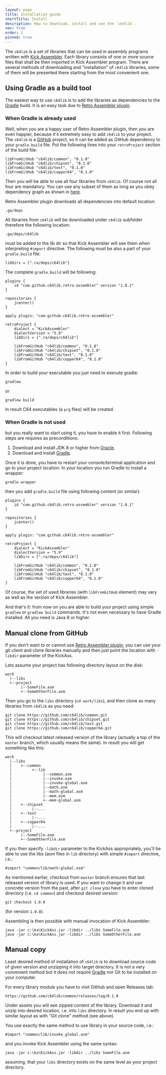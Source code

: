 ```yaml
---
layout: page
title: Installation guide
shortTitle: Install
description: How to download, install and use the `c64lib`.
nav: true
order: 2
pinned: true
---
```

The `c64lib` is a set of libraries that can be used in assembly programs
written with [Kick Assembler][kickass]. Each library consists of one or 
more source files that shall be then imported in Kick Assembler program.
There are several methods of downloading and "installation" of `c64lib` 
libraries, some of them will be presented there starting from the most 
convenient one.

## Using Gradle as a build tool
The easiest way to use `c64lib` is to add the libraries as dependencies
to the [Gradle][gradle] build. It is an easy task due to 
[Retro Assembler plugin][ra].

### When Gradle is already used
Well, when you are a happy user of Retro Assembler plugin, then you are
even happier, because it's extremely easy to add `c64lib` to your project.
The `c64lib` is a [GitHub][c64lib] project, so it can be added as GitHub
dependency to your `gradle.build` file. Put the following lines into
your `retroProject` section of the build file:

    libFromGitHub "c64lib/common", "0.1.0"
    libFromGitHub "c64lib/chipset", "0.1.0"
    libFromGitHub "c64lib/text", "0.1.0"
    libFromGitHub "c64lib/copper64", "0.1.0"

Then you will be able to use all four libraries from `c64lib`. Of course
not all four are mandatory. You can use any subset of them as long as you
obey dependency graph as shown in [here][libraries].

Retro Assembler plugin downloads all dependencies into default location:

    .ga/deps
    
All libraries from `c64lib` will be downloaded under `c64lib` subfolder
therefore the following location:

    .ga/deps/c64lib
    
must be added to the lib dir so that Kick Assembler will see them when
interpreting `#import` directive. The following must be also a part of
your `gradle.build` file:

    libDirs = [".ra/deps/c64lib"]
    
The complete `gradle.build` will be following:

    plugins {
        id "com.github.c64lib.retro-assembler" version "1.0.1"
    }
    
    repositories {
        jcenter()
    }
    
    apply plugin: "com.github.c64lib.retro-assembler"
    
    retroProject {
        dialect = "KickAssembler"
        dialectVersion = "5.9"
        libDirs = [".ra/deps/c64lib"]
    
        libFromGitHub "c64lib/common", "0.1.0"
        libFromGitHub "c64lib/chipset", "0.1.0"
        libFromGitHub "c64lib/text", "0.1.0"
        libFromGitHub "c64lib/copper64", "0.1.0"
    }
    
In order to build your executable you just need to execute gradle:

    gradlew
    
or

    gradlew build
    
In result C64 executables (a `prg` files) will be created.
    
### When Gradle is not used
but you really want to start using it, you have to enable it first.
Following steps are requires as preconditions:

1. Download and install JDK 8 or higher from [Oracle][java].
1. Download and install [Gradle][gradle].

Once it is done, you have to restart your console/terminal application
and go to your project location. In your location you run Gradle to install
a wrapper:

    gradle wrapper
    
then you add `gradle.build` file using following content (or similar):

    plugins {
        id "com.github.c64lib.retro-assembler" version "1.0.1"
    }
    
    repositories {
        jcenter()
    }
    
    apply plugin: "com.github.c64lib.retro-assembler"
    
    retroProject {
        dialect = "KickAssembler"
        dialectVersion = "5.9"
        libDirs = [".ra/deps/c64lib"]
    
        libFromGitHub "c64lib/common", "0.1.0"
        libFromGitHub "c64lib/chipset", "0.1.0"
        libFromGitHub "c64lib/text", "0.1.0"
        libFromGitHub "c64lib/copper64", "0.1.0"
    }

Of course, the set of used libraries (with `libFromGitHub` element) may
vary as well as the version of Kick Assembler.

And that's it: from now on you are able to build your project using simple
`gradlew` or `gradlew build` commands. It's not even necessary to have
Gradle installed. All you need is Java 8 or higher.

## Manual clone from GitHub
If you don't want to or cannot use [Retro Assembler plugin][ra], you can
use your git client and clone libraries manually and then just point
the location with `-libdir` parameter of the KickAss.

Lets assume your project has following directory layout on the disk:

    work
      |--libs
      +--project
           |--SomeFile.asm
           +--SomeOtherFile.asm
           
Then you go to the `libs` directory (`cd work/libs`), and then clone
as many libraries from `c64lib` as you need:

    git clone https://github.com/c64lib/common.git
    git clone https://github.com/c64lib/chipset.git
    git clone https://github.com/c64lib/text.git
    git clone https://github.com/c64lib/copper64.git
    
This will checkout latest released version of the library (actually a 
top of the `master` branch, which usually means the same). In result
you will get something like this:

    work
      |--libs
      |    +--common
      |         +--lib
      |              |--common.asm
      |              |--invoke.asm
      |              |--invoke-global.asm
      |              |--math.asm
      |              |--math-global.asm
      |              |--mem.asm
      |              +--mem-global.asm
      |    +--chipset
      |         |--...
      |    +--text
      |         |--...
      |    +--copper64
      |         |--...
      +--project
           |--SomeFile.asm
           +--SomeOtherFile.asm

If you then specify `-libdir` parameter to the KickAss appropriately,
you'll be able to use the libs (asm files in `lib` directory) with
simple `#import` directive, i.e.:

    #import "common/lib/math-global.asm"
    
As mentioned earlier, checkout from `master` branch ensures that last
released version of library is used. If you want to change it and use
concrete version from the past, after `git clone` you have to enter
cloned directory (i.e. `cd common`) and checkout desired version:

    git checkout 1.0.0
    
(for version `1.0.0`).

Assembling is then possible with manual invocation of Kick Assembler:

    java -jar c:\ka\KickAss.jar -libdir ../libs SomeFile.asm
    java -jar c:\ka\KickAss.jar -libdir ../libs SomeOtherFile.asm
    

## Manual copy
Least desired method of installation of `c64lib` is to download source
code of given version and unzipping it into target directory. It is
not a very convenient method but it does not require [Gradle][gradle]
nor Git to be installed on your computer.

For every library module you have to visit GitHub and open Releases
tab:

    https://github.com/c64lib/common/releases/tag/0.1.0
    
Under assets you will see zipped content of the library. Download it
and unzip into desired location, i.e. into `libs` directory. In result
you end up with similar layout as with "Git clone" method (see above).

You use exactly the same method to use library in your source code, i.e.:

    #import "common/lib/invoke_global.asm"
    
and you invoke Kick Assembler using the same syntax:

    java -jar c:\ka\KickAss.jar -libdir ../libs SomeFile.asm

assuming, that your `libs` directory exists on the same level as your
project directory.

[gradle]: https://gradle.org/
[kickass]: http://theweb.dk/KickAssembler/Main.html
[ra]: gradle-plugin
[c64lib]: https://github.com/c64lib
[libraries]: libraries
[java]: https://www.java.com/en/download/
